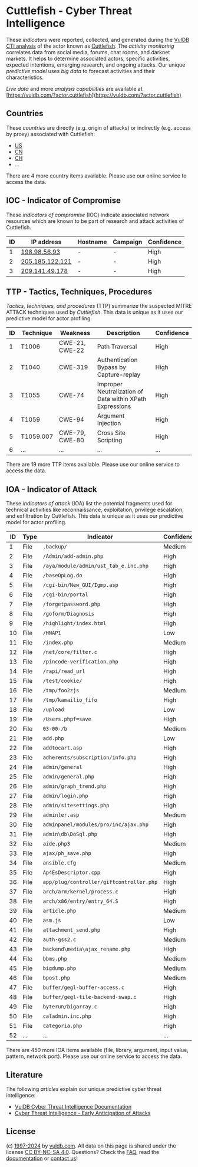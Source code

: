 # Cuttlefish - Cyber Threat Intelligence

These _indicators_ were reported, collected, and generated during the [VulDB CTI analysis](https://vuldb.com/?kb.cti) of the actor known as [Cuttlefish](https://vuldb.com/?actor.cuttlefish). The _activity monitoring_ correlates data from social media, forums, chat rooms, and darknet markets. It helps to determine associated actors, specific activities, expected intentions, emerging research, and ongoing attacks. Our unique _predictive model_ uses _big data_ to forecast activities and their characteristics.

_Live data_ and more _analysis capabilities_ are available at [https://vuldb.com/?actor.cuttlefish](https://vuldb.com/?actor.cuttlefish)

## Countries

These _countries_ are directly (e.g. origin of attacks) or indirectly (e.g. access by proxy) associated with Cuttlefish:

* [US](https://vuldb.com/?country.us)
* [CN](https://vuldb.com/?country.cn)
* [CH](https://vuldb.com/?country.ch)
* ...

There are 4 more country items available. Please use our online service to access the data.

## IOC - Indicator of Compromise

These _indicators of compromise_ (IOC) indicate associated network resources which are known to be part of research and attack activities of Cuttlefish.

ID | IP address | Hostname | Campaign | Confidence
-- | ---------- | -------- | -------- | ----------
1 | [198.98.56.93](https://vuldb.com/?ip.198.98.56.93) | - | - | High
2 | [205.185.122.121](https://vuldb.com/?ip.205.185.122.121) | - | - | High
3 | [209.141.49.178](https://vuldb.com/?ip.209.141.49.178) | - | - | High

## TTP - Tactics, Techniques, Procedures

_Tactics, techniques, and procedures_ (TTP) summarize the suspected MITRE ATT&CK techniques used by _Cuttlefish_. This data is unique as it uses our predictive model for actor profiling.

ID | Technique | Weakness | Description | Confidence
-- | --------- | -------- | ----------- | ----------
1 | T1006 | CWE-21, CWE-22 | Path Traversal | High
2 | T1040 | CWE-319 | Authentication Bypass by Capture-replay | High
3 | T1055 | CWE-74 | Improper Neutralization of Data within XPath Expressions | High
4 | T1059 | CWE-94 | Argument Injection | High
5 | T1059.007 | CWE-79, CWE-80 | Cross Site Scripting | High
6 | ... | ... | ... | ...

There are 19 more TTP items available. Please use our online service to access the data.

## IOA - Indicator of Attack

These _indicators of attack_ (IOA) list the potential fragments used for technical activities like reconnaissance, exploitation, privilege escalation, and exfiltration by Cuttlefish. This data is unique as it uses our predictive model for actor profiling.

ID | Type | Indicator | Confidence
-- | ---- | --------- | ----------
1 | File | `.backup/` | Medium
2 | File | `/Admin/add-admin.php` | High
3 | File | `/aya/module/admin/ust_tab_e.inc.php` | High
4 | File | `/baseOpLog.do` | High
5 | File | `/cgi-bin/New_GUI/Igmp.asp` | High
6 | File | `/cgi-bin/portal` | High
7 | File | `/forgetpassword.php` | High
8 | File | `/goform/Diagnosis` | High
9 | File | `/highlight/index.html` | High
10 | File | `/HNAP1` | Low
11 | File | `/index.php` | Medium
12 | File | `/net/core/filter.c` | High
13 | File | `/pincode-verification.php` | High
14 | File | `/rapi/read_url` | High
15 | File | `/test/cookie/` | High
16 | File | `/tmp/foo2zjs` | Medium
17 | File | `/tmp/kamailio_fifo` | High
18 | File | `/upload` | Low
19 | File | `/Users.phpf=save` | High
20 | File | `03-00-/b` | Medium
21 | File | `add.php` | Low
22 | File | `addtocart.asp` | High
23 | File | `adherents/subscription/info.php` | High
24 | File | `admin/general` | High
25 | File | `admin/general.php` | High
26 | File | `admin/graph_trend.php` | High
27 | File | `admin/login.php` | High
28 | File | `admin/sitesettings.php` | High
29 | File | `adminler.asp` | Medium
30 | File | `adminpanel/modules/pro/inc/ajax.php` | High
31 | File | `admin\db\DoSql.php` | High
32 | File | `aide.php3` | Medium
33 | File | `ajax/ph_save.php` | High
34 | File | `ansible.cfg` | Medium
35 | File | `Ap4EsDescriptor.cpp` | High
36 | File | `app/plug/controller/giftcontroller.php` | High
37 | File | `arch/arm/kernel/process.c` | High
38 | File | `arch/x86/entry/entry_64.S` | High
39 | File | `article.php` | Medium
40 | File | `asm.js` | Low
41 | File | `attachment_send.php` | High
42 | File | `auth-gss2.c` | Medium
43 | File | `backend\media\ajax_rename.php` | High
44 | File | `bbms.php` | Medium
45 | File | `bigdump.php` | Medium
46 | File | `bpost.php` | Medium
47 | File | `buffer/gegl-buffer-access.c` | High
48 | File | `buffer/gegl-tile-backend-swap.c` | High
49 | File | `byterun/bigarray.c` | High
50 | File | `caladmin.inc.php` | High
51 | File | `categoria.php` | High
52 | ... | ... | ...

There are 450 more IOA items available (file, library, argument, input value, pattern, network port). Please use our online service to access the data.

## Literature

The following _articles_ explain our unique predictive cyber threat intelligence:

* [VulDB Cyber Threat Intelligence Documentation](https://vuldb.com/?kb.cti)
* [Cyber Threat Intelligence - Early Anticipation of Attacks](https://www.scip.ch/en/?labs.20201022)

## License

(c) [1997-2024](https://vuldb.com/?kb.changelog) by [vuldb.com](https://vuldb.com/?kb.about). All data on this page is shared under the license [CC BY-NC-SA 4.0](https://creativecommons.org/licenses/by-nc-sa/4.0/). Questions? Check the [FAQ](https://vuldb.com/?kb.faq), read the [documentation](https://vuldb.com/?kb) or [contact us](https://vuldb.com/?contact)!
